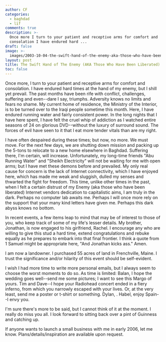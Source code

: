 ```yaml
---
author: CF
categories:
  - baghdad
  - lïf
comments: true
description: >-
  Once more I turn to your patient and receptive arms for comfort and
  consolation I have endured hard ...
draft: false
image: >-
  images/2003-10-04-the-swift-hand-of-the-enemy-aka-those-who-have-been-liberated.png
layout: post
title: The Swift Hand of The Enemy (AKA Those Who Have Been Liberated)
toc: false
---
```

    
Once more, I turn to your patient and receptive arms for comfort and consolation. I have endured hard times at the hand of my enemy, but I shill yet prevail. The past months have been rife with conflict, challenges, suffering and even--dare I say, triumphs. Adversity knows no limits and fears no shame. My current home of residence, the Ministry of the Interior, is to be turned over to the Iraqi people sometime this month. Here, I have endured running water and fairly consistent power. In the long nights that I have here spent, I have felt the cruel whip of addiction as I watched entire seasons of 24 on glorious DVD--without the luxury of surround sound. The forces of evil have seen to it that I eat more tender vitals than are my right.    
    
I have often despaired during these times; but now, no more. We must move. For the next few days, we are shutting down mission and packing up the 5-tons to relocate to a new home elsewhere in Baghdad. Suffering there, I'm certain, will increase. Unfortunately, my long-time friends "Abu Running Water" and "Sheikh Electricity" will not be waiting for me with open arms; but I have met these demons before and prevailed. My only real cause for concern is the lack of Internet connectivity, which I have enjoyed here, which has made me weak and sluggish, dulled my senses and thwarted the fight for freedom. This time, unlike other times in the past, when I felt a certain distrust of my Enemy (aka those who have been liberated) Internet vendors dedication to capitalistic aims, I am truly in the dark. Perhaps no computer lab awaits me. Perhaps I will once more rely on the support that your many kind letters have given me. Perhaps this dark abyss knows no bottom.    
    
In recent events, a few items leap to mind that may be of interest to those of you, who keep track of some of my life's lesser details. My brother, Jonathan, is now engaged to his girlfriend, Rachel. I encourage any who are willing to give this stud a hard time, extend congratulations and rebuke equally as he prepares to embark into that final frontier. I think a quote from 1 Samuel might be appropriate here, "And Jonathan kicks ass." Amen.    
    
I am now a landowner. I purchased 55 acres of land in Frenchville, Maine. I trust the significance and/or hilarity of this event should be self-evident.    
    
I wish I had more time to write more personal emails, but I always seem to choose the worst moments to do so. As time is limited: Balan, I hope the wedding goes well--send me some pictures; I want to see this Margo of yours. Tim and Dave--I hope your Radiohead concert ended in a fiery inferno, from which you narrowly escaped with your lives. Or, at the very least, send me a poster or t-shirt or something. Dylan, . Habel, enjoy Spain--I envy you.    
    
I'm sure there's more to be said, but I cannot think of it at the moment. I really do miss you all. I look forward to sitting back over a pint of Guinness and catching up.    
    
If anyone wants to launch a small business with me in early 2006, let me know. Plans/details/inspiration are available upon request.    
